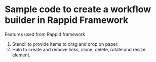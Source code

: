 # Sample code to create a workflow builder in Rappid Framework

Features used from Rappid framework
1) Stencil to provide items to drag and drop on paper.
2) Halo to create and remove links, clone, delete, rotate and resize element.

